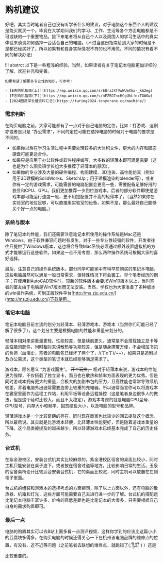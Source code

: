 # 购机建议
好吧，其实当时笔者自己也没有听学长什么的建议，对于电脑这个东西个人的建议是能买就买一个。毕竟在大学期间我们的学习、工作、生活等各个方面电脑都是不可或缺的一个重要物品。接下来笔者将从自己个人以及周围人的学习生活中的真实体验来谈谈如何选择一台适合自己的电脑。（不过当这份指南给到大家的时候是不是都已经买好了，所以如果有和自身实际情况不符的也不用慌，不同的情况有着不同的解决办法）

!!! abstrct
    以下是一些粗浅的经验。当然，如果读者有关于笔记本电脑更加详细的了解，欢迎补充和完善。

    如果希望了解更多专业性的知识，可参考：
    
    - [E志购机指南(上)](https://mp.weixin.qq.com/s/E8raJXfVwWUeXhx-_kA2eg)
    - [E志购机指南(下)](https://mp.weixin.qq.com/s/nEZBO7ncHCgUhLfezTGWGw)
    - [2024图灵学长组资料汇总](https://turing2024.tonycrane.cc/machine/)


### 需求判断
在购买电脑之前，大家可能都有了一点对于自己电脑的定位，比如：打游戏、追剧亦或者是只是 “办公需求”，不同的定位可能在选择电脑的时候对于电脑的要求是不同的。

- 如果你以后在学习生活过程中需要处理较多的大体积文件，更大的内存和固态硬盘可能更适合你。
- 如果只是应用于办公软件或软件程序编写，大多数的轻薄本即可满足需要（这也是为什么图灵班学长组大多推荐了轻薄本的原因）。
- 如果你的专业涉及大量的硬件编程、构图建模、3D渲染、高性能仿真（例如用于3D建模的SolidWorks、SketchUp；用于建模渲染的blender等），或者你有一定的游戏需求，可能需要的电脑配置会更高一些，需要配备足够好用的独显和CPU、GPU。我们更加推荐一步到位游戏本。后者的部分软件即使是游戏本都可能运行速度一般，更不用提配置并不高的轻薄本了。（当然如果你在实验室的地位足够，可以直接用实验室的设备，如果不是，那么最好自己能够买个好一点的电脑。）
### 系统与版本
除了笔记本的性能，我们还需要注意笔记本所使用的操作系统是Mac还是Windows。由于软件兼容问题时有发生，对于一些专业性较强的软件，开发者往往只提供了Windows版本，这也将会导致Mac系统必须通过额外设置虚拟机的方式才能够运行这些软件。如果这一点不用考虑，那么两种操作系统可根据大家的喜好选择。

最后，注意自己的操作系统版本。部分同学可能家中有稍早前购买的笔记本电脑。这些电脑虽然可以满足一般日常需求，但特殊情况下将会罢工。举个笔者经历的例子：在使用到AutoCAD软件时，较新的软件版本会要求Win10版本以上，当时笔者的室友由于电脑是Win7版本而无法安装。当然，学校也为大家准备了多种版本的win操作系统，可到正版软件平台[http://ms.zju.edu.cn/](http://ms.zju.edu.cn/)下载使用。
### 笔记本电脑
笔记本电脑目前主流的划分为轻薄本、轻薄游戏本、游戏本（当然你们可能已经了解了很多了），这个划分主要是根据电脑的性能和重量来划分的。

轻薄本相对来讲重量更轻，性能较差，但是续航更久。通常是不会搭载独立显卡等高性能的部件，同时相对来讲散热等功能较差，但是随身携带方便，不会增加书包的负担（血泪史，笔者的电脑包已经坏了两个了，/(ㄒoㄒ)/~~），如果只是追剧以及办公需求，这个类型的笔记本就已经能够满足需求了。

游戏本，顾名思义 “为游戏而生”。 ~~开个玩笑。~~ 相对于轻薄本来说，游戏本的性能更为强悍，不仅搭载了独立显卡，而且也在散热和帧率方面表现的更为优秀。但是同时游戏本拥有更大的重量，会极大的加剧书包的压力，且高性能也常常导致续航较差，背着电脑外出通常需要连带上较重的充电器。所以通常而言你可以将游戏本在寝室里面作为远程工作站，利用平板等设备远程操控（这是笔者身边很多人的做法，但是这个延时比较大，而且不太稳定）。游戏本考虑的就是电脑CPU型号、GPU型号、内存大小和频率、固态硬盘大小，以及电脑的型号和品牌。

轻薄游戏本是一个比较奇葩的存在，同时现在商家也比较少的回去提及这个概念，所以最后说。其实就是比游戏本轻便，比轻薄本性能更好，但是随着游戏本重量的下降，这个品类被提及的越来越少。所以轻薄游戏本已经基本完成了自己的历史任务。
### 台式机
在紫金港校区，安装台式机其实比较麻烦的，紫金港校区宿舍的桌面比较小，同时主机只能安装在桌子底下，或者放在宿舍过道等地方，比较影响日常的生活。玉泉的宿舍桌椅设计比较适合安装台式机，它的桌面比较宽，同时主机可以放置在左侧柜子里面。

台式机的组装和游戏本的选择考虑的方面相同，除了以上方面以外，还有电脑的散热器、机箱和灯光，这些方面可能需要自己去进行进一步的了解。台式机的搭配远比笔记本电脑丰富许多，价格的高低差距也是比笔记本的大很多，只需要根据自己自身的需求购置即可。

### 最后一点
电脑的购置其实可以去B站上面多看一点测评视频，这样你学到的应该比这篇小小的豆腐块多得多，在购买电脑的时候还得关心一下在杭州该电脑品牌的维修点的位置，有没有、近不近等问题（之前笔者去联想的维修点，就跑错了(;´༎ຶД༎ຶ`) ）还是比较重要的。

